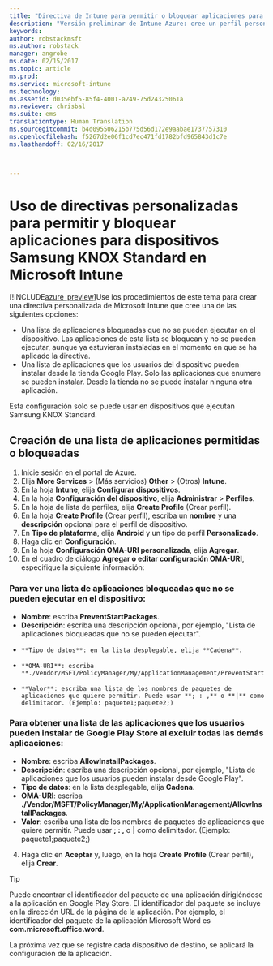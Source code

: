 ```yaml
---
title: "Directiva de Intune para permitir o bloquear aplicaciones para Samsung KNOX | Versión preliminar de Intune Azure | Microsoft Docs"
description: "Versión preliminar de Intune Azure: cree un perfil personalizado para permitir y bloquear aplicaciones para dispositivos Samsung KNOX Standard."
keywords: 
author: robstackmsft
ms.author: robstack
manager: angrobe
ms.date: 02/15/2017
ms.topic: article
ms.prod: 
ms.service: microsoft-intune
ms.technology: 
ms.assetid: d035ebf5-85f4-4001-a249-75d24325061a
ms.reviewer: chrisbal
ms.suite: ems
translationtype: Human Translation
ms.sourcegitcommit: b4d095506215b775d56d172e9aabae1737757310
ms.openlocfilehash: f5267d2e06f1cd7ec471fd1782bfd965843d1c7e
ms.lasthandoff: 02/16/2017



---
```

# <a name="use-custom-policies-to-allow-and-block-apps-for-samsung-knox-standard-devices-in-microsoft-intune"></a>Uso de directivas personalizadas para permitir y bloquear aplicaciones para dispositivos Samsung KNOX Standard en Microsoft Intune
[!INCLUDE[azure_preview](../includes/azure_preview.md)]Use los procedimientos de este tema para crear una directiva personalizada de Microsoft Intune que cree una de las siguientes opciones:

- Una lista de aplicaciones bloqueadas que no se pueden ejecutar en el dispositivo. Las aplicaciones de esta lista se bloquean y no se pueden ejecutar, aunque ya estuvieran instaladas en el momento en que se ha aplicado la directiva.
- Una lista de aplicaciones que los usuarios del dispositivo pueden instalar desde la tienda Google Play. Solo las aplicaciones que enumere se pueden instalar. Desde la tienda no se puede instalar ninguna otra aplicación.

Esta configuración solo se puede usar en dispositivos que ejecutan Samsung KNOX Standard.

## <a name="create-an-allowed-or-blocked-app-list"></a>Creación de una lista de aplicaciones permitidas o bloqueadas

1. Inicie sesión en el portal de Azure.
2. Elija **More Services** >  (Más servicios) **Other** >  (Otros) **Intune**.
3. En la hoja **Intune**, elija **Configurar dispositivos**.
2. En la hoja **Configuración del dispositivo**, elija **Administrar** > **Perfiles**.
2. En la hoja de lista de perfiles, elija **Create Profile** (Crear perfil).
3. En la hoja **Create Profile** (Crear perfil), escriba un **nombre** y una **descripción** opcional para el perfil de dispositivo.
2. En **Tipo de plataforma**, elija **Android** y un tipo de perfil **Personalizado**.
3. Haga clic en **Configuración**.
3. En la hoja **Configuración OMA-URI personalizada**, elija **Agregar**.
4. En el cuadro de diálogo **Agregar o editar configuración OMA-URI**, especifique la siguiente información:

### <a name="for-a-list-of-apps-that-are-blocked-from-running-on-the-device"></a>Para ver una lista de aplicaciones bloqueadas que no se pueden ejecutar en el dispositivo:

- **Nombre**: escriba **PreventStartPackages**.
- **Descripción**: escriba una descripción opcional, por ejemplo, "Lista de aplicaciones bloqueadas que no se pueden ejecutar".
-     **Tipo de datos**: en la lista desplegable, elija **Cadena**.
-     **OMA-URI**: escriba **./Vendor/MSFT/PolicyManager/My/ApplicationManagement/PreventStartPackages**.
-     **Valor**: escriba una lista de los nombres de paquetes de aplicaciones que quiere permitir. Puede usar **; : ,** o **|** como delimitador. (Ejemplo: paquete1;paquete2;)

### <a name="for-a-list-of-apps-that-users-are-allowed-to-install-from-the-google-play-store-while-excluding-all-other-apps"></a>Para obtener una lista de las aplicaciones que los usuarios pueden instalar de Google Play Store al excluir todas las demás aplicaciones:
- **Nombre**: escriba **AllowInstallPackages**.
- **Descripción**: escriba una descripción opcional, por ejemplo, "Lista de aplicaciones que los usuarios pueden instalar desde Google Play".
- **Tipo de datos**: en la lista desplegable, elija **Cadena**.
- **OMA-URI**: escriba **./Vendor/MSFT/PolicyManager/My/ApplicationManagement/AllowInstallPackages**.
- **Valor**: escriba una lista de los nombres de paquetes de aplicaciones que quiere permitir. Puede usar **; : ,** o **|** como delimitador. (Ejemplo: paquete1;paquete2;)

4. Haga clic en **Aceptar** y, luego, en la hoja **Create Profile** (Crear perfil), elija **Crear**.

>[!TIP]
> Puede encontrar el identificador del paquete de una aplicación dirigiéndose a la aplicación en Google Play Store. El identificador del paquete se incluye en la dirección URL de la página de la aplicación. Por ejemplo, el identificador del paquete de la aplicación Microsoft Word es **com.microsoft.office.word**.

La próxima vez que se registre cada dispositivo de destino, se aplicará la configuración de la aplicación.


<!---## Assign the custom profile--->


